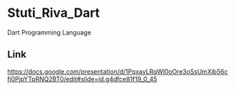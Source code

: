 # Stuti_Riva_Dart
Dart Programming Language

## Link 

https://docs.google.com/presentation/d/1PqxayLRqWl0oOre3oSsUmXjb56cfj0PjpYTpRNQ2BT0/edit#slide=id.g4dfce81f19_0_45



